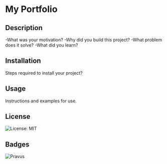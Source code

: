 # My Portfolio

## Description

-What was your motivation?
-Why did you build this project?
-What problem does it solve?
-What did you learn?

## Installation

Steps required to install your project?

## Usage

Instructions and examples for use.

## License

![License: MIT](https://img.shields.io/badge/License-MIT-yellow.svg)

## Badges

![Pravus](https://img.shields.io/badge/Pravus-Codes?style=plastic&logo=Github&labelColor=black&color=purple)